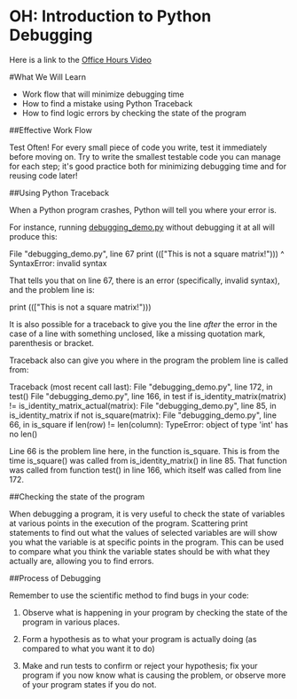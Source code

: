 OH: Introduction to Python Debugging
==========================================

Here is a link to the [Office Hours Video][OH]

#What We Will Learn

  - Work flow that will minimize debugging time
  - How to find a mistake using Python Traceback
  - How to find logic errors by checking the state of the program

##Effective Work Flow

Test Often!  For every small piece of code you write, test it immediately before moving on.  Try to write the smallest testable code you can manage for each step; it's good practice both for minimizing debugging time and for reusing code later!

##Using Python Traceback

When a Python program crashes, Python will tell you where your error is.  

For instance, running [debugging_demo.py]() without debugging it at all will produce this:

File "debugging_demo.py", line 67
    print ((["This is not a square matrix!")))
                                           ^
SyntaxError: invalid syntax

That tells you that on line 67, there is an error (specifically, invalid syntax), and the problem line is:

print ((["This is not a square matrix!")))

It is also possible for a traceback to give you the line *after* the error in the case of a line with something unclosed, like a missing quotation mark, parenthesis or bracket.  

Traceback also can give you where in the program the problem line is called from:

Traceback (most recent call last):
  File "debugging_demo.py", line 172, in <module>
    test()
  File "debugging_demo.py", line 166, in test
    if is_identity_matrix(matrix) != is_identity_matrix_actual(matrix):
  File "debugging_demo.py", line 85, in is_identity_matrix
    if not is_square(matrix):
  File "debugging_demo.py", line 66, in is_square
    if len(row) != len(column):
TypeError: object of type 'int' has no len()

Line 66 is the problem line here, in the function is_square.  This is from the time is_square() was called from is_identity_matrix() in line 85.  That function was called from function test() in line 166, which itself was called from line 172.  

##Checking the state of the program

When debugging a program, it is very useful to check the state of variables at various points in the execution of the program.  Scattering print statements to find out what the values of selected variables are will show you what the variable is at specific points in the program.  This can be used to compare what you think the variable states should be with what they actually are, allowing you to find errors.

##Process of Debugging

Remember to use the scientific method to find bugs in your code:

1.  Observe what is happening in your program by checking the state of the program in various places.

2.  Form a hypothesis as to what your program is actually doing (as compared to what you want it to do)

3.  Make and run tests to confirm or reject your hypothesis; fix your program if you now know what is causing the problem, or observe more of your program states if you do not.

[OH]: https://plus.google.com/u/0/events/centl78lqajmhq2erne9isecr74

